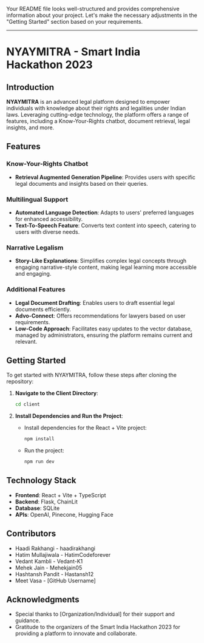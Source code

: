 Your README file looks well-structured and provides comprehensive information about your project. Let's make the necessary adjustments in the "Getting Started" section based on your requirements.

---

# NYAYMITRA - Smart India Hackathon 2023

## Introduction
**NYAYMITRA** is an advanced legal platform designed to empower individuals with knowledge about their rights and legalities under Indian laws. Leveraging cutting-edge technology, the platform offers a range of features, including a Know-Your-Rights chatbot, document retrieval, legal insights, and more.

## Features

### Know-Your-Rights Chatbot
- **Retrieval Augmented Generation Pipeline**: Provides users with specific legal documents and insights based on their queries.

### Multilingual Support
- **Automated Language Detection**: Adapts to users' preferred languages for enhanced accessibility.
- **Text-To-Speech Feature**: Converts text content into speech, catering to users with diverse needs.

### Narrative Legalism
- **Story-Like Explanations**: Simplifies complex legal concepts through engaging narrative-style content, making legal learning more accessible and engaging.

### Additional Features
- **Legal Document Drafting**: Enables users to draft essential legal documents efficiently.
- **Advo-Connect**: Offers recommendations for lawyers based on user requirements.
- **Low-Code Approach**: Facilitates easy updates to the vector database, managed by administrators, ensuring the platform remains current and relevant.

## Getting Started
To get started with NYAYMITRA, follow these steps after cloning the repository:

1. **Navigate to the Client Directory**:
   ```bash
   cd client
   ```

2. **Install Dependencies and Run the Project**:
   - Install dependencies for the React + Vite project:
     ```bash
     npm install
     ```
   - Run the project:
     ```bash
     npm run dev
     ```

## Technology Stack
- **Frontend**: React + Vite + TypeScript
- **Backend**: Flask, ChainLit
- **Database**: SQLite
- **APIs**: OpenAI, Pinecone, Hugging Face

## Contributors
- Haadi Rakhangi - haadirakhangi
- Hatim Mullajiwala - HatimCodeforever
- Vedant Kambli - Vedant-K1
- Mehek Jain - Mehekjain05
- Hashtansh Pandit - Hastansh12
- Meet Vasa - [GitHub Username]

## Acknowledgments
- Special thanks to [Organization/Individual] for their support and guidance.
- Gratitude to the organizers of the Smart India Hackathon 2023 for providing a platform to innovate and collaborate.
